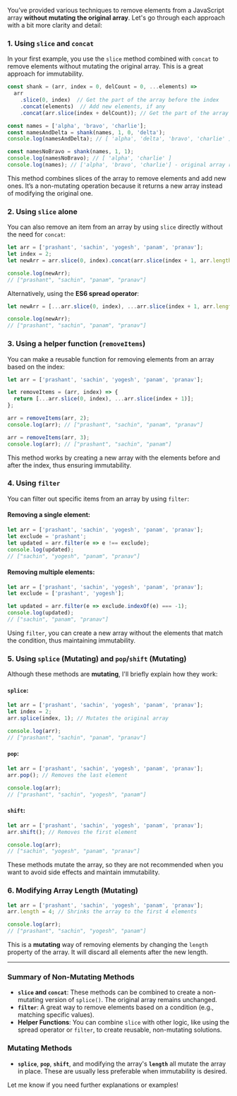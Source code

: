 You’ve provided various techniques to remove elements from a JavaScript array **without mutating the original array**. Let's go through each approach with a bit more clarity and detail:

### **1. Using `slice` and `concat`**

In your first example, you use the `slice` method combined with `concat` to remove elements without mutating the original array. This is a great approach for immutability.

```javascript
const shank = (arr, index = 0, delCount = 0, ...elements) =>
  arr
    .slice(0, index)  // Get the part of the array before the index
    .concat(elements)  // Add new elements, if any
    .concat(arr.slice(index + delCount)); // Get the part of the array after the deleted items

const names = ['alpha', 'bravo', 'charlie'];
const namesAndDelta = shank(names, 1, 0, 'delta');
console.log(namesAndDelta); // [ 'alpha', 'delta', 'bravo', 'charlie' ]

const namesNoBravo = shank(names, 1, 1);
console.log(namesNoBravo); // [ 'alpha', 'charlie' ]
console.log(names); // ['alpha', 'bravo', 'charlie'] - original array remains unchanged
```

This method combines slices of the array to remove elements and add new ones. It’s a non-mutating operation because it returns a new array instead of modifying the original one.

### **2. Using `slice` alone**

You can also remove an item from an array by using `slice` directly without the need for `concat`:

```javascript
let arr = ['prashant', 'sachin', 'yogesh', 'panam', 'pranav'];
let index = 2;
let newArr = arr.slice(0, index).concat(arr.slice(index + 1, arr.length));

console.log(newArr);
// ["prashant", "sachin", "panam", "pranav"]
```

Alternatively, using the **ES6 spread operator**:

```javascript
let newArr = [...arr.slice(0, index), ...arr.slice(index + 1, arr.length)];

console.log(newArr);
// ["prashant", "sachin", "panam", "pranav"]
```

### **3. Using a helper function (`removeItems`)**

You can make a reusable function for removing elements from an array based on the index:

```javascript
let arr = ['prashant', 'sachin', 'yogesh', 'panam', 'pranav'];

let removeItems = (arr, index) => {
  return [...arr.slice(0, index), ...arr.slice(index + 1)];
};

arr = removeItems(arr, 2);
console.log(arr); // ["prashant", "sachin", "panam", "pranav"]

arr = removeItems(arr, 3);
console.log(arr); // ["prashant", "sachin", "panam"]
```

This method works by creating a new array with the elements before and after the index, thus ensuring immutability.

### **4. Using `filter`**

You can filter out specific items from an array by using `filter`:

#### Removing a single element:

```javascript
let arr = ['prashant', 'sachin', 'yogesh', 'panam', 'pranav'];
let exclude = 'prashant';
let updated = arr.filter(e => e !== exclude);
console.log(updated);
// ["sachin", "yogesh", "panam", "pranav"]
```

#### Removing multiple elements:

```javascript
let arr = ['prashant', 'sachin', 'yogesh', 'panam', 'pranav'];
let exclude = ['prashant', 'yogesh'];

let updated = arr.filter(e => exclude.indexOf(e) === -1);
console.log(updated);
// ["sachin", "panam", "pranav"]
```

Using `filter`, you can create a new array without the elements that match the condition, thus maintaining immutability.

### **5. Using `splice` (Mutating) and `pop`/`shift` (Mutating)**

Although these methods are **mutating**, I'll briefly explain how they work:

#### `splice`:

```javascript
let arr = ['prashant', 'sachin', 'yogesh', 'panam', 'pranav'];
let index = 2;
arr.splice(index, 1); // Mutates the original array

console.log(arr);
// ["prashant", "sachin", "panam", "pranav"]
```

#### `pop`:

```javascript
let arr = ['prashant', 'sachin', 'yogesh', 'panam', 'pranav'];
arr.pop(); // Removes the last element

console.log(arr);
// ["prashant", "sachin", "yogesh", "panam"]
```

#### `shift`:

```javascript
let arr = ['prashant', 'sachin', 'yogesh', 'panam', 'pranav'];
arr.shift(); // Removes the first element

console.log(arr);
// ["sachin", "yogesh", "panam", "pranav"]
```

These methods mutate the array, so they are not recommended when you want to avoid side effects and maintain immutability.

### **6. Modifying Array Length (Mutating)**

```javascript
let arr = ['prashant', 'sachin', 'yogesh', 'panam', 'pranav'];
arr.length = 4; // Shrinks the array to the first 4 elements

console.log(arr);
// ["prashant", "sachin", "yogesh", "panam"]
```

This is a **mutating** way of removing elements by changing the `length` property of the array. It will discard all elements after the new length.

---

### **Summary of Non-Mutating Methods**

- **`slice` and `concat`**: These methods can be combined to create a non-mutating version of `splice()`. The original array remains unchanged.
- **`filter`**: A great way to remove elements based on a condition (e.g., matching specific values).
- **Helper Functions**: You can combine `slice` with other logic, like using the spread operator or `filter`, to create reusable, non-mutating solutions.
  
### **Mutating Methods**

- **`splice`**, **`pop`**, **`shift`**, and modifying the array's **`length`** all mutate the array in place. These are usually less preferable when immutability is desired.

Let me know if you need further explanations or examples!